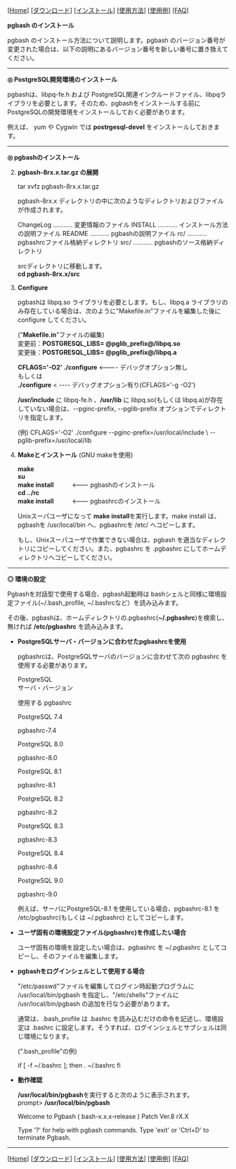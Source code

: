 \[[Home](index-j.html)\] \[[ダウンロード](download-j.html)\] \[[インストール](install-j.html)\] \[[使用方法](usage-j.html)\] \[[使用例](example-j.html)\] \[[FAQ](faq-j.html)\]

  
**pgbash のインストール**  

  

pgbash のインストール方法について説明します。pgbash のバージョン番号が変更された場合は、以下の説明にあるバージョン番号を新しい番号に置き換えてください。  

  

* * *

  
**◎ PostgreSQL開発環境のインストール**  

pgbashは、libpq-fe.h および PostgreSQL関連インクルードファイル、libpqライブラリを必要とします。そのため、pgbashをインストールする前に PostgreSQLの開発環境をインストールしておく必要があります。  
  
例えば、 yum や Cygwin では **postrgesql-devel** をインストールしておきます。  

  

* * *

  
**◎ pgbashのインストール**  

2.  **pgbash-8rx.x.tar.gz の展開**  
      
    tar xvfz pgbash-8rx.x.tar.gz  
      
    pgbash-8rx.x ディレクトリの中に次のようなディレクトリおよびファイルが作成されます。  
    
    ChangeLog    ........... 変更情報のファイル
    INSTALL      ........... インストール方法の説明ファイル
    README       ........... pgbashの説明ファイル
    rc/          ........... pgbashrcファイル格納ディレクトリ
    src/         ........... pgbashのソース格納ディレクトリ
    
      
    srcディレクトリに移動します。  
    **cd pgbash-8rx.x/src**  
      
      
    
3.  **Configure**  
      
    pgbashは libpq.so ライブラリを必要とします。もし、libpq.a ライブラリのみ存在している場合は、次のように"Makefile.in"ファイルを編集した後に configure してください。  
      
    ("**Makefile.in**"ファイルの編集)  
    変更前：**POSTGRESQL\_LIBS= @pglib\_prefix@/libpq.so**  
    変更後：**POSTGRESQL\_LIBS= @pglib\_prefix@/libpq.a**  
      
      
    **CFLAGS='-O2' ./configure**     <---- デバッグオプション無し  
    もしくは  
    **./configure**     < ---- デバッグオプション有り(CFLAGS='-g -O2')  
      
      
    **/usr/include** に libpq-fe.h 、**/usr/lib** に libpq.so(もしくは libpq.a)が存在していない場合は、--pginc-prefix, --pglib-prefix オプションでディレクトリを指定します。  
    
    (例) 
    CFLAGS='-O2' ./configure --pginc-prefix=/usr/local/include   \\
                             --pglib-prefix=/usr/local/lib
    
      
    
4.  **Makeとインストール** (GNU makeを使用)  
      
    **make**  
    **su**  
    **make install**　　　<--- pgbashのインストール  
    **cd ../rc**  
    **make install**　　　<--- pgbashrcのインストール  
      
    Unixスーパユーザになって **make install**を実行します。make install は、pgbashを /usr/local/bin へ、pgbashrcを /etc/ へコピーします。  
      
    もし、Unixスーパユーザで作業できない場合は、pgbash を適当なディレクトリにコピーしてください。また、pgbashrc を .pgbashrc にしてホームディレクトリへコピーしてください。  
    

  

* * *

  
**◎ 環境の設定**  

Pgbashを対話型で使用する場合、pgbash起動時は bashシェルと同様に環境設定ファイル(~/.bash\_profile, ~/.bashrcなど）を読み込みます。  
  
その後、pgbashは、ホームディレクトリの.pgbashrc(**~/.pgbashrc**)を検索し、無ければ **/etc/pgbashrc** を読み込みます。  
  
*   **PostgreSQLサーバ・バージョンに合わせたpgbashrcを使用**  
      
    pgbashrcは、PostgreSQLサーバのバージョンに合わせて次の pgbashrc を使用する必要があります。  
      
    
    PostgreSQL  
    サーバ・バージョン
    
    使用する pgbashrc
    
    PostgreSQL 7.4
    
    pgbashrc-7.4
    
    PostgreSQL 8.0
    
    pgbashrc-8.0
    
    PostgreSQL 8.1
    
    pgbashrc-8.1
    
    PostgreSQL 8.2
    
    pgbashrc-8.2
    
    PostgreSQL 8.3
    
    pgbashrc-8.3
    
    PostgreSQL 8.4
    
    pgbashrc-8.4
    
    PostgreSQL 9.0
    
    pgbashrc-9.0
    
      
    例えば、サーバにPostgreSQL-8.1 を使用している場合、pgbashrc-8.1 を /etc/pgbashrc(もしくは ~/.pgbashrc) としてコピーします。  
      
    
*   **ユーザ固有の環境設定ファイル(pgbashrc)を作成したい場合**  
      
    ユーザ固有の環境を設定したい場合は、pgbashrc を ~/.pgbashrc としてコピーし、そのファイルを編集します。  
      
    
*   **pgbashをログインシェルとして使用する場合**  
      
    "/etc/passwd"ファイルを編集してログイン時起動プログラムに /usr/local/bin/pgbash を指定し、"/etc/shells"ファイルに /usr/local/bin/pgbash の追加を行なう必要があります。  
      
    通常は、.bash\_profile は .bashrc を読み込むだけの命令を記述し、環境設定は .bashrc に設定します。そうすれば、ログインシェルとサブシェルは同じ環境になります。  
      
    (".bash\_profile"の例)  
    
    if \[ -f ~/.bashrc \]; then
        . ~/.bashrc
    fi
    
      
    
*   **動作確認**  
      
    **/usr/local/bin/pgbash**を実行すると次のように表示されます。  
    prompt> **/usr/local/bin/pgbash**
    
    Welcome to Pgbash ( bash-x.x.x-release ) Patch Ver.8 rX.X
    
      Type '?'  for help with pgbash commands.
      Type 'exit' or 'Ctrl+D' to terminate Pgbash.
    
      
    

  

  

* * *

\[[Home](index-j.html)\] \[[ダウンロード](download-j.html)\] \[[インストール](install-j.html)\] \[[使用方法](usage-j.html)\] \[[使用例](example-j.html)\] \[[FAQ](faq-j.html)\]